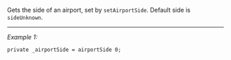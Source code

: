 Gets the side of an airport, set by `setAirportSide`. Default side is `sideUnknown`.


---
*Example 1:*
```sqf
private _airportSide = airportSide 0;
```